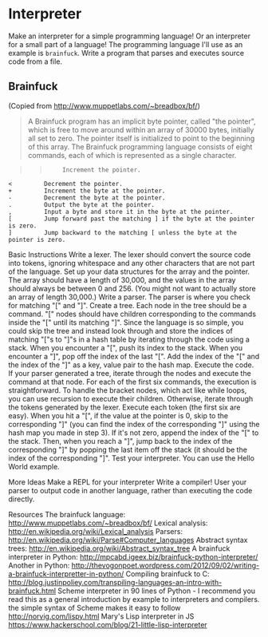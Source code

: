 # Interpreter

Make an interpreter for a simple programming language! Or an interpreter for a small part of a language! The programming language I'll use as an example is `brainfuck`.
Write a program that parses and executes source code from a file.

## Brainfuck
(Copied from http://www.muppetlabs.com/~breadbox/bf/)
> A Brainfuck program has an implicit byte pointer, called "the pointer", which is free to move around within an array of 30000 bytes, initially all set to zero. The pointer itself is initialized to point to the beginning of this array.
> The Brainfuck programming language consists of eight commands, each of which is represented as a single character.

>    >         Increment the pointer.
    <         Decrement the pointer.
    +         Increment the byte at the pointer.
    -         Decrement the byte at the pointer.
    .         Output the byte at the pointer.
    ,         Input a byte and store it in the byte at the pointer.
    [         Jump forward past the matching ] if the byte at the pointer is zero.
    ]         Jump backward to the matching [ unless the byte at the pointer is zero.

Basic Instructions
Write a lexer. The lexer should convert the source code into tokens, ignoring whitespace and any other characters that are not part of the language.
Set up your data structures for the array and the pointer. The array should have a length of 30,000, and the values in the array should always be between 0 and 256. (You might not want to actually store an array of length 30,000.)
Write a parser. The parser is where you check for matching "[" and "]".
Create a tree.  Each node in the tree should be a command. "[" nodes should have children corresponding to the commands inside the "[" until its matching "]".
Since the language is so simple, you could skip the tree and instead look through and store the indices of matching "["s to "]"s in a hash table by iterating through the code using a stack. When you encounter a "[", push its index to the stack. When you encounter a "]", pop off the index of the last "[". Add the index of the "[" and the index of the "]" as a key, value pair to the hash map.
Execute the code.
If your parser generated a tree, iterate through the nodes and execute the command at that node. For each of the first six commands, the execution is straightforward. To handle the bracket nodes, which act like while loops, you can use recursion to execute their children.
Otherwise, iterate through the tokens generated by the lexer. Execute each token (the first six are easy). When you hit a "[", if the value at the pointer is 0, skip to the corresponding "]" (you can find the index of the corresponding "]" using the hash map you made in step 3). If it's not zero, append the index of the "[" to the stack. Then, when you reach a "]", jump back to the index of the corresponding "]" by popping the last item off the stack (it should be the index of the corresponding "]".
Test your interpreter. You can use the Hello World example.

More Ideas
Make a REPL for your interpreter
Write a compiler! User your parser to output code in another language, rather than executing the code directly.

Resources
The brainfuck language: http://www.muppetlabs.com/~breadbox/bf/
Lexical analysis: http://en.wikipedia.org/wiki/Lexical_analysis
Parsers: http://en.wikipedia.org/wiki/Parse#Computer_languages
Abstract syntax trees: http://en.wikipedia.org/wiki/Abstract_syntax_tree
A brainfuck interpreter in Python: http://mpcabd.igeex.biz/brainfuck-python-interpreter/
Another in Python: http://thevogonpoet.wordpress.com/2012/09/02/writing-a-brainfuck-interpretter-in-python/
Compiling brainfuck to C: http://blog.justinpoliey.com/transpiling-languages-an-intro-with-brainfuck.html
Scheme interpreter in 90 lines of Python - I recommend you read this as a general introduction by example to interpreters and compilers. the simple syntax of Scheme makes it easy to follow http://norvig.com/lispy.html
Mary's Lisp interpreter in JS https://www.hackerschool.com/blog/21-little-lisp-interpreter
